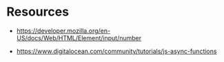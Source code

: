 # Resources

- https://developer.mozilla.org/en-US/docs/Web/HTML/Element/input/number

- https://www.digitalocean.com/community/tutorials/js-async-functions
